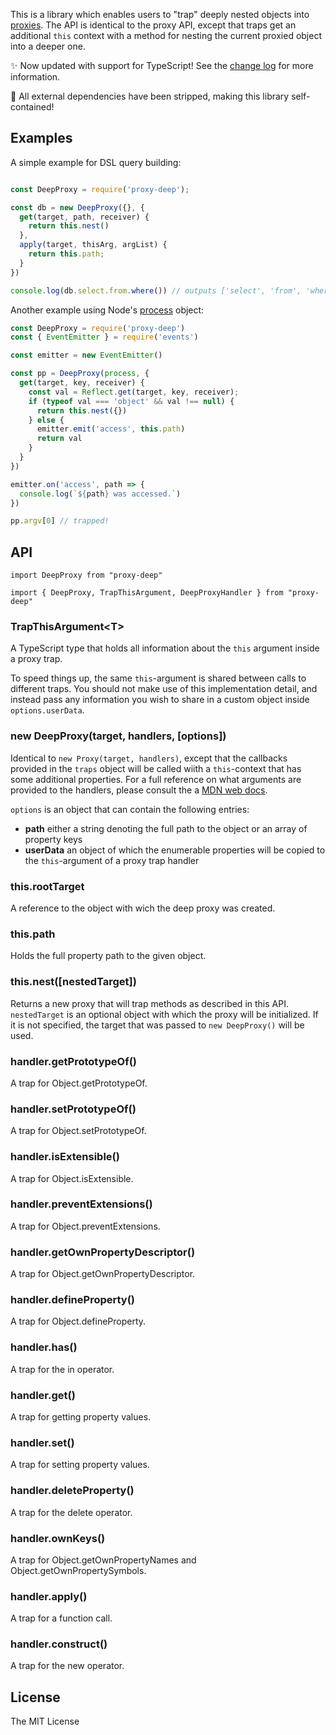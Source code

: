 
This is a library which enables users to "trap" deeply nested objects into
[proxies][1]. The API is identical to the proxy API, except that traps get
an additional `this` context with a method for nesting the current proxied
object into a deeper one.

✨ Now updated with support for TypeScript! See the [change log][2] for more information.

🚀 All external dependencies have been stripped, making this library self-contained!

## Examples

A simple example for DSL query building: 

```js

const DeepProxy = require('proxy-deep');

const db = new DeepProxy({}, {
  get(target, path, receiver) {
    return this.nest()
  },
  apply(target, thisArg, argList) {
    return this.path;
  }
})

console.log(db.select.from.where()) // outputs ['select', 'from', 'where']
```

Another example using Node's [process](https://nodejs.org/api/process.html) object:

```js
const DeepProxy = require('proxy-deep')
const { EventEmitter } = require('events')

const emitter = new EventEmitter()

const pp = DeepProxy(process, {
  get(target, key, receiver) {
    const val = Reflect.get(target, key, receiver);
    if (typeof val === 'object' && val !== null) {
      return this.nest({})
    } else {
      emitter.emit('access', this.path)
      return val
    }
  }
})

emitter.on('access', path => {
  console.log(`${path} was accessed.`)
})

pp.argv[0] // trapped!
```

## API

```
import DeepProxy from "proxy-deep"
```

```
import { DeepProxy, TrapThisArgument, DeepProxyHandler } from "proxy-deep"
```

### TrapThisArgument&lt;T&gt;

A TypeScript type that holds all information about the `this` argument inside a
proxy trap.

To speed things up, the same `this`-argument is shared between calls to
different traps. You should not make use of this implementation detail, and
instead pass any information you wish to share in a custom object inside
`options.userData`.

### new DeepProxy(target, handlers, [options])

Identical to `new Proxy(target, handlers)`, except that the callbacks provided
in the `traps` object will be called wiith a `this`-context that has some
additional properties. For a full reference on what arguments are provided to
the handlers, please consult the a
[MDN web docs][3].

`options` is an object that can contain the following entries:

 - **path** either a string denoting the full path to the object or an array of property keys
 - **userData** an object of which the enumerable properties will be copied to
   the `this`-argument of a proxy trap handler

### this.rootTarget

A reference to the object with wich the deep proxy was created.

### this.path

Holds the full property path to the given object.

### this.nest([nestedTarget])

Returns a new proxy that will trap methods as described in this API.
`nestedTarget` is an optional object with which the proxy will be initialized.
If it is not specified, the target that was passed to `new DeepProxy()` will be
used.

### handler.getPrototypeOf()

A trap for Object.getPrototypeOf.

### handler.setPrototypeOf()

A trap for Object.setPrototypeOf.

### handler.isExtensible()

A trap for Object.isExtensible.

### handler.preventExtensions()

A trap for Object.preventExtensions.

### handler.getOwnPropertyDescriptor()

A trap for Object.getOwnPropertyDescriptor.

### handler.defineProperty()

A trap for Object.defineProperty.

### handler.has()

A trap for the in operator.

### handler.get()

A trap for getting property values.

### handler.set()

A trap for setting property values.

### handler.deleteProperty()

A trap for the delete operator.

### handler.ownKeys()

A trap for Object.getOwnPropertyNames and Object.getOwnPropertySymbols.

### handler.apply()

A trap for a function call.

### handler.construct()

A trap for the new operator.

## License

The MIT License

[1]: https://developer.mozilla.org/en/docs/Web/JavaScript/Reference/Global_Objects/Proxy
[2]: https://github.com/samvv/js-proxy-deep/blob/master/CHANGELOG.md
[3]: https://developer.mozilla.org/en-US/docs/Web/JavaScript/Reference/Global_Objects/Proxy/handler

